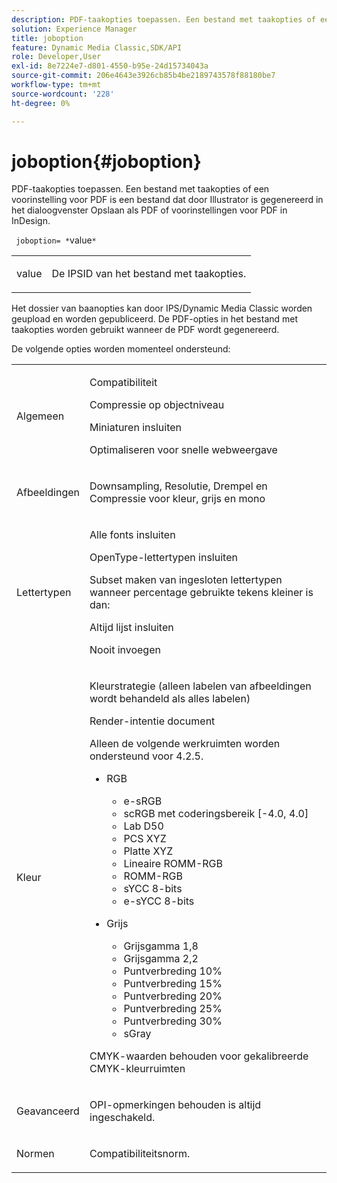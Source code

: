 ```yaml
---
description: PDF-taakopties toepassen. Een bestand met taakopties of een voorinstelling voor PDF is een bestand dat door Illustrator is gegenereerd in het dialoogvenster Opslaan als PDF of voorinstellingen voor PDF in InDesign.
solution: Experience Manager
title: joboption
feature: Dynamic Media Classic,SDK/API
role: Developer,User
exl-id: 8e7224e7-d801-4550-b95e-24d15734043a
source-git-commit: 206e4643e3926cb85b4be2189743578f88180be7
workflow-type: tm+mt
source-wordcount: '228'
ht-degree: 0%

---
```


# joboption{#joboption}

PDF-taakopties toepassen. Een bestand met taakopties of een voorinstelling voor PDF is een bestand dat door Illustrator is gegenereerd in het dialoogvenster Opslaan als PDF of voorinstellingen voor PDF in InDesign.

` joboption= *`value`*`

<table id="simpletable_BA7B58BE0B0740298D45DDEBE7832D93"> 
 <tr class="strow"> 
  <td class="stentry"> <p><span class="codeph"> <span class="varname"> value</span></span> </p> </td> 
  <td class="stentry"> <p>De IPSID van het bestand met taakopties. </p></td> 
 </tr> 
</table>

Het dossier van baanopties kan door IPS/Dynamic Media Classic worden geupload en worden gepubliceerd. De PDF-opties in het bestand met taakopties worden gebruikt wanneer de PDF wordt gegenereerd.

De volgende opties worden momenteel ondersteund:

<table id="simpletable_7E0AE8A06AE54A02AF0107FBEDF73D61"> 
 <tr class="strow"> 
  <td class="stentry"> <p>Algemeen </p></td> 
  <td class="stentry"> <p> Compatibiliteit </p> <p> Compressie op objectniveau </p> <p> Miniaturen insluiten </p> <p> Optimaliseren voor snelle webweergave </p> </td> 
 </tr> 
 <tr class="strow"> 
  <td class="stentry"> <p>Afbeeldingen </p></td> 
  <td class="stentry"> <p> Downsampling, Resolutie, Drempel en Compressie voor kleur, grijs en mono </p> </td> 
 </tr> 
 <tr class="strow"> 
  <td class="stentry"> <p>Lettertypen </p></td> 
  <td class="stentry"> <p> Alle fonts insluiten </p> <p> OpenType-lettertypen insluiten </p> <p> Subset maken van ingesloten lettertypen wanneer percentage gebruikte tekens kleiner is dan: </p> <p> Altijd lijst insluiten </p> <p> Nooit invoegen </p> </td> 
 </tr> 
 <tr class="strow"> 
  <td class="stentry"> <p>Kleur </p></td> 
  <td class="stentry"> <p> Kleurstrategie (alleen labelen van afbeeldingen wordt behandeld als alles labelen) </p> <p> Render-intentie document </p> <p> Alleen de volgende werkruimten worden ondersteund voor 4.2.5. </p> <p> 
    <ul id="ul_3F3EFDFB6A3340978AE31DEDF0FDA2C8"> 
     <li id="li_17A9FA99D6CA4C5182E383A85F0E3C90"> RGB <p> 
       <ul id="ul_1DD0C264DA1248319E751ADD18140C6D"> 
        <li id="li_B91B4D0C1D80442EB8690933AFA1F093"> e-sRGB </li> 
        <li id="li_D7F8C500DF5E4CBC8FFA4FEFB8E4E036"> scRGB met coderingsbereik [-4.0, 4.0] </li> 
        <li id="li_942CD69732984E16A71C2F75EC5B5245"> Lab D50 </li> 
        <li id="li_7063B9E98D1E4946AC8F0EF7BC988806"> PCS XYZ </li> 
        <li id="li_5809447576B147B68630C4B7EC2E7870"> Platte XYZ </li> 
        <li id="li_3B5DA42A04124A6BAA12343AFC19F620">Lineaire ROMM-RGB </li> 
        <li id="li_DEC3028FA9C34176B761D12B7179B44F">ROMM-RGB </li> 
        <li id="li_3E7E7C4A680C4E3EADE0A26048ECF1F4"> sYCC 8-bits </li> 
        <li id="li_16A615C9A74D443AB3C63B3FE3AB5443"> e-sYCC 8-bits </li> 
       </ul> </p> </li> 
     <li id="li_AFA6D4D8C0624AA495E2EB2F0F0C7F7B">Grijs <p> 
       <ul id="ul_945389DD426F44C09EB9C7F23933CB77"> 
        <li id="li_DB0AE3DFFC184480BB91666FF1BB4776">Grijsgamma 1,8 </li> 
        <li id="li_755C556ED94740D1BD30EBE67018E074">Grijsgamma 2,2 </li> 
        <li id="li_67437440AFB54B7686333A55233AA87F">Puntverbreding 10% </li> 
        <li id="li_0D6CA6004EC84048B5F2198406F4F343">Puntverbreding 15% </li> 
        <li id="li_1AFD11C23AB147978559D8F00BFB3142">Puntverbreding 20% </li> 
        <li id="li_6CD5ACEF6B0B49E8BACA8264FE0E9C44"> Puntverbreding 25% </li> 
        <li id="li_AB5F1FA7111041BD82353E02A284A546">Puntverbreding 30% </li> 
        <li id="li_7433278AE8054AD28BD38A0A6E4EF7EF"> sGray </li> 
       </ul> </p> </li> 
    </ul> </p> <p> CMYK-waarden behouden voor gekalibreerde CMYK-kleurruimten </p> </td> 
 </tr> 
 <tr class="strow"> 
  <td class="stentry"> <p>Geavanceerd </p></td> 
  <td class="stentry"> <p>OPI-opmerkingen behouden is altijd ingeschakeld. </p></td> 
 </tr> 
 <tr class="strow"> 
  <td class="stentry"> <p>Normen </p></td> 
  <td class="stentry"> <p>Compatibiliteitsnorm. </p></td> 
 </tr> 
</table>
